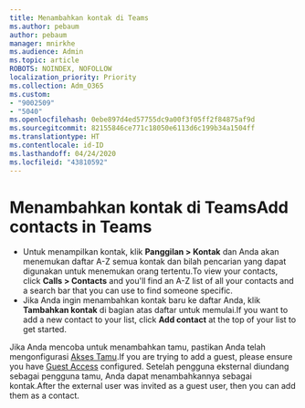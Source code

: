 ```yaml
---
title: Menambahkan kontak di Teams
ms.author: pebaum
author: pebaum
manager: mnirkhe
ms.audience: Admin
ms.topic: article
ROBOTS: NOINDEX, NOFOLLOW
localization_priority: Priority
ms.collection: Adm_O365
ms.custom:
- "9002509"
- "5040"
ms.openlocfilehash: 0ebe897d4ed57755dc9a00f3f05ff2f84875af9d
ms.sourcegitcommit: 82155846ce771c18050e6113d6c199b34a1504ff
ms.translationtype: HT
ms.contentlocale: id-ID
ms.lasthandoff: 04/24/2020
ms.locfileid: "43810592"
---
```

# <a name="add-contacts-in-teams"></a><span data-ttu-id="7247a-102">Menambahkan kontak di Teams</span><span class="sxs-lookup"><span data-stu-id="7247a-102">Add contacts in Teams</span></span>

- <span data-ttu-id="7247a-103">Untuk menampilkan kontak, klik **Panggilan > Kontak** dan Anda akan menemukan daftar A-Z semua kontak dan bilah pencarian yang dapat digunakan untuk menemukan orang tertentu.</span><span class="sxs-lookup"><span data-stu-id="7247a-103">To view your contacts, click **Calls > Contacts** and you'll find an A-Z list of all your contacts and a search bar that you can use to find someone specific.</span></span> 
- <span data-ttu-id="7247a-104">Jika Anda ingin menambahkan kontak baru ke daftar Anda, klik **Tambahkan kontak** di bagian atas daftar untuk memulai.</span><span class="sxs-lookup"><span data-stu-id="7247a-104">If you want to add a new contact to your list, click **Add contact** at the top of your list to get started.</span></span>

<span data-ttu-id="7247a-105">Jika Anda mencoba untuk menambahkan tamu, pastikan Anda telah mengonfigurasi [Akses Tamu](https://docs.microsoft.com/microsoftteams/set-up-guests).</span><span class="sxs-lookup"><span data-stu-id="7247a-105">If you are trying to add a guest, please ensure you have [Guest Access](https://docs.microsoft.com/microsoftteams/set-up-guests) configured.</span></span> <span data-ttu-id="7247a-106">Setelah pengguna eksternal diundang sebagai pengguna tamu, Anda dapat menambahkannya sebagai kontak.</span><span class="sxs-lookup"><span data-stu-id="7247a-106">After the external user was invited as a guest user, then you can add them as a contact.</span></span>

